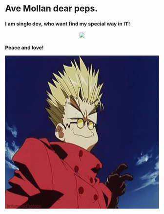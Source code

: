 
<p align="center"> <h1> Ave Mollan dear peps.</h1> </p>

<p align="center"> <h3> I am single dev, who want find my special way in IT! </h3></p>

<p align="center">
<img src="https://media.tenor.com/zDA4V-8xjMkAAAAC/love-eyes.gif" align="center" height="500" />
</p>

<tr>


<p align="center"><h3>Peace and love!</h3><p>
<p align="center">
<img src="vash-cross-fingers.gif" align="center" height="500" />
</p>
